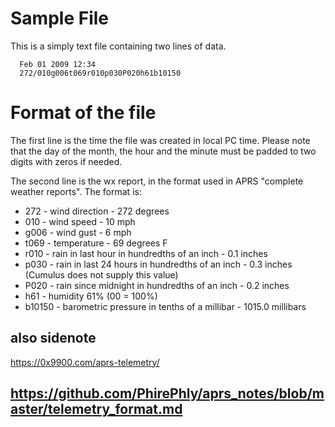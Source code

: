
# Sample File

This is a simply text file containing two lines of data.

      Feb 01 2009 12:34
      272/010g006t069r010p030P020h61b10150
      

# Format of the file

The first line is the time the file was created in local PC time. Please note that the day of the month, the hour and the minute must be padded to two digits with zeros if needed.

The second line is the wx report, in the format used in APRS "complete weather reports". The format is:

* 272 - wind direction - 272 degrees
* 010 - wind speed - 10 mph
* g006 - wind gust - 6 mph
* t069 - temperature - 69 degrees F
* r010 - rain in last hour in hundredths of an inch - 0.1 inches
* p030 - rain in last 24 hours in hundredths of an inch - 0.3 inches (Cumulus does not supply this value)
* P020 - rain since midnight in hundredths of an inch - 0.2 inches
* h61 - humidity 61% (00 = 100%)
* b10150 - barometric pressure in tenths of a millibar - 1015.0 millibars


## also sidenote

https://0x9900.com/aprs-telemetry/

## https://github.com/PhirePhly/aprs_notes/blob/master/telemetry_format.md